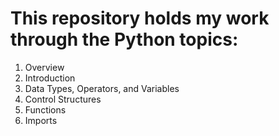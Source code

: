 # This repository holds my work through the Python topics: <br>
<ol> 
  <li> Overview
  <li> Introduction
  <li> Data Types, Operators, and Variables
  <li> Control Structures
   <li> Functions
  <li> Imports
    </ol>
